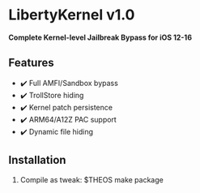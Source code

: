 # LibertyKernel v1.0
**Complete Kernel-level Jailbreak Bypass for iOS 12-16**

## Features
- ✔️ Full AMFI/Sandbox bypass
- ✔️ TrollStore hiding
- ✔️ Kernel patch persistence
- ✔️ ARM64/A12Z PAC support
- ✔️ Dynamic file hiding

## Installation
1. Compile as tweak:
$THEOS
make package 
